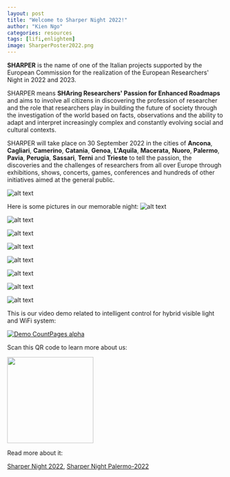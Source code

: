 ```yaml
---
layout: post
title: "Welcome to Sharper Night 2022!"
author: "Kien Ngo"
categories: resources
tags: [lifi,enlightem]
image: SharperPoster2022.png
---
```


**SHARPER** is the name of one of the Italian projects supported by the European Commission for the realization of the European Researchers' Night in 2022 and 2023.

SHARPER means **SHAring Researchers' Passion for Enhanced Roadmaps** and aims to involve all citizens in discovering the profession of researcher and the role that researchers play in building the future of society through the investigation of the world based on facts, observations and the ability to adapt and interpret increasingly complex and constantly evolving social and cultural contexts.

SHARPER will take place on 30 September 2022 in the cities of **Ancona**, **Cagliari**, **Camerino**, **Catania**, **Genoa**, **L'Aquila**, **Macerata,** **Nuoro**, **Palermo**, **Pavia**, **Perugia**, **Sassari**, **Terni** and **Trieste** to tell the passion, the discoveries and the challenges of researchers from all over Europe through exhibitions, shows, concerts, games, conferences and hundreds of other initiatives aimed at the general public.

![alt text](https://raw.githubusercontent.com/kotobuki09/kotobuki09.github.io/gh-pages/assets/img/SharperPoster2022.png "Sharper2022")

Here is some pictures in our memorable night: 
![alt text](https://raw.githubusercontent.com/kotobuki09/kotobuki09.github.io/gh-pages/assets/img/1.jpg "1")

![alt text](https://raw.githubusercontent.com/kotobuki09/kotobuki09.github.io/gh-pages/assets/img/2.jpg "2")

![alt text](https://raw.githubusercontent.com/kotobuki09/kotobuki09.github.io/gh-pages/assets/img/3.jpg "3")

![alt text](https://raw.githubusercontent.com/kotobuki09/kotobuki09.github.io/gh-pages/assets/img/4.jpg "4")

![alt text](https://raw.githubusercontent.com/kotobuki09/kotobuki09.github.io/gh-pages/assets/img/5.jpg "5")

![alt text](https://raw.githubusercontent.com/kotobuki09/kotobuki09.github.io/gh-pages/assets/img/6.jpg "6")

![alt text](https://raw.githubusercontent.com/kotobuki09/kotobuki09.github.io/gh-pages/assets/img/7.jpg "7")

![alt text](https://raw.githubusercontent.com/kotobuki09/kotobuki09.github.io/gh-pages/assets/img/8.jpg "8")

This is our video demo related to intelligent control for hybrid visible light and WiFi system:

[![Demo CountPages alpha](https://share.gifyoutube.com/KzB6Gb.gif)](https://www.youtube.com/watch?v=ek1j272iAmc)

Scan this QR code to learn more about us:

<img src="https://raw.githubusercontent.com/kotobuki09/kotobuki09.github.io/gh-pages/assets/img/qr4.png" width="200" />

Read more about it:

[Sharper Night 2022](https://www.sharper-night.it/), [Sharper Night Palermo-2022](https://www.sharper-night.it/sharper-palermo/)